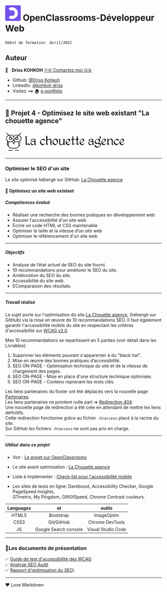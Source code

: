 # ![left 100%](https://raw.githubusercontent.com/kohkohdriss/archive/main/images/Logo_OpenClassrooms.png) OpenClassrooms-Développeur Web

_`Début de formation  Avril/2021`_

## Auteur

👤 &nbsp; **Driss KOHKOH** [🇫🇷 Contactez moi 🇬🇧](<kohkoh.driss@gmail.com>)

* Github: [@Driss Kohkoh](https://github.com/kohkohdriss)
* LinkedIn: [@kohkoh driss](https://www.linkedin.com/in/driss-kohkoh/)
* Visitez ==> 🏠 [e-portfolio](https://driss-kohkoh.jimdosite.com/)

***
## 📎 Projet 4 - Optimisez le site web existant "La chouette agence"
![left 100%](./img/la-chouette-agence.png)
***
### Optimiser le SEO d'un site

Le site optimisé hébergé sur GitHub: [La Chouette agence](https://github.com/kohkohdriss/Webdesign-Lyon.git/)

#### 🔨 Optimisez un site web existant

##### Compétences évalué

* Réaliser une recherche des bonnes pratiques en développement web
* Assurer l'accessibilité d'un site web
* Écrire un code HTML et CSS maintenable
* Optimiser la taille et la vitesse d’un site web
* Optimiser le référencement d'un site web

***

##### Objectifs

* Analyse de l’état actuel de SEO du site fourni.
* 10 recommandations pour améliorer le SEO du site.
* Amélioration du SEO du site.
* Accessibilité du site web.
* EComparaison des résultats.

***

##### Travail réalisé

Le sujet porte sur l'optimisation du site [La Chouette agence](https://github.com/kohkohdriss/Webdesign-Lyon.git), (hébergé sur GitHub) via la mise en œuvre de 10 recommandations SEO.
Il faut également garantir l'accessibilité mobile du site en respectant les critères d'accessibilité sur [WCAG v2.0](https://www.w3.org/Translations/WCAG20-fr/).

Mes 10 recommandations se repartissent en 5 parties (voir détail dans les Livrables):

1. Supprimer les éléments pouvant s'apparenter à du "black hat".
2. Mise en œuvre des bonnes pratiques d’accessibilité.
3. SEO ON-PAGE - Optimisation technique du site et de la vitesse de chargement des pages.
4. SEO ON-PAGE - Mise en place d'une structure technique optimisée.
5. SEO ON-PAGE - Contenu reprenant les mots clés.

Les liens partenaires du footer ont été déplacés vers la nouvelle page [Partenaires](partenaires.html).<br>
Les liens partenaires ne pointent nulle part => [Redirection 404](https://github.com/kohkohdriss/Webdesign-Lyon/page-404.html).<br>
Une nouvelle page de redirection a été crée en attendant de mettre les liens définitifs.<br>
Cette redirection fonctionne grâce au fichier `.htaccess` placé à la racine du site.<br>
Sur GitHub les fichiers `.htaccess` ne sont pas pris en charge.

***

##### Utilisé dans ce projet

* Voir : [Le projet sur OpenClassrooms](https://openclassrooms.com/fr/paths/185/projects/638/assignment "Cliquez pour voir le projet")

* Le site avant optimisation : [La Chouette agence](https://github.com/kohkohdriss/Webdesign-Lyon.git/)

* Liste à implémenter : [Check-list pour l'accessibilité mobile
](https://developer.mozilla.org/fr/docs/Accessibilit%C3%A9/Checklist_accessibilite_mobile)

* Les sites de tests en ligne: Dareboost, Accessibility Checker, Google PageSpeed Insights,<br>GTmetrix, My Pingdom, GiftOfSpeed, Chrome Contrast couleurs.

| Languages       | et                    | outils     |
| :-------------: |:-------------:        | :-----:    |
| HTML5           | Bootstrap              | ImageOptim |
| CSS3            | Git/GitHub                   | Chrome DevTools |
| JS              | Google Search console |  Visual Studio Code    |

***

### 🚦Les documents de présentation

:white_check_mark: [Guide de test d'accessibilité des WCAG](https://github.com/kohkohdriss/archive/blob/main/projet_04/Guide%2Bde%2Btest%2Bd'accessibilite%CC%81%2Bdes%2BWCAG.pdf)\
:white_check_mark: [Analyse SEO Audit](https://github.com/kohkohdriss/archive/blob/main/projet_04/P4_01_analyse_SEO_Audit.pdf)\
:white_check_mark: [Rapport d'optimisation du SEO](https://github.com/kohkohdriss/archive/blob/main/projet_04/P4_03_rapport_d'optimisation.pdf)\

***

<p>&hearts; Love Markdown<p>
